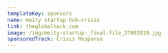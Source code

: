 ```yaml
---
templateKey: sponsors
name: meity startup hub-crisis
link: theglobalhack.com
image: /img/meity-startup-_final-file_27092019.jpg
sponsoredTrack: Crisis Response
---
```

